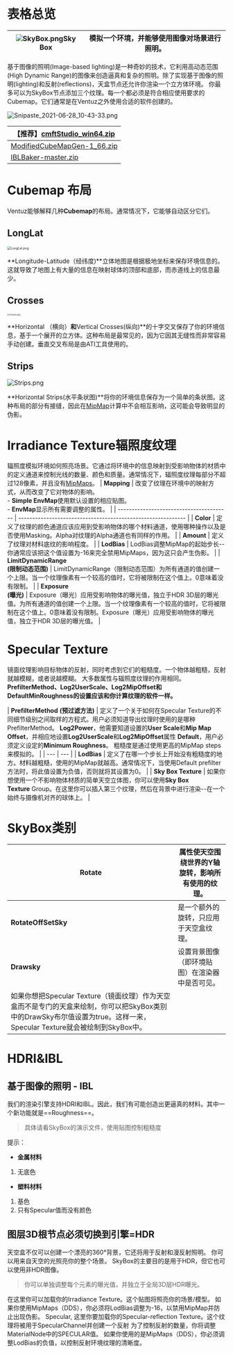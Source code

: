 # 表格总览
| ![SkyBox.png](https://cdn.nlark.com/yuque/0/2021/png/12794363/1624843844768-f6a0b7c7-0439-4975-889f-2f285f2f5c73.png)Sky Box | 模拟一个环境，并能够使用图像对场景进行照明。 |
| --- | --- |

基于图像的照明(Image-based lighting)是一种奇妙的技术，它利用高动态范围(High Dynamic Range)的图像来创造逼真和复杂的照明。除了实现基于图像的照明(lighting)和反射(reflections)，天盒节点还允许你渲染一个立方体环境。
你最多可以为SkyBox节点添加三个纹理。每一个都必须是符合相应使用要求的Cubemap。它们通常是在Ventuz之外使用合适的软件创建的。

![Snipaste_2021-06-28_10-43-33.png](https://cdn.nlark.com/yuque/0/2021/png/12794363/1624848237541-bc95ca99-261c-4349-9d5d-ebcd77e95ff1.png)

| 【推荐】[cmftStudio_win64.zip](https://www.yuque.com/attachments/yuque/0/2021/zip/12794363/1624847748111-6e3d1f33-e96c-4eb0-a4f8-a019e2d02b0e.zip?_lake_card=%7B%22uid%22%3A%221624847740420-0%22%2C%22src%22%3A%22https%3A%2F%2Fwww.yuque.com%2Fattachments%2Fyuque%2F0%2F2021%2Fzip%2F12794363%2F1624847748111-6e3d1f33-e96c-4eb0-a4f8-a019e2d02b0e.zip%22%2C%22name%22%3A%22cmftStudio_win64.zip%22%2C%22size%22%3A5229031%2C%22type%22%3A%22application%2Fx-zip-compressed%22%2C%22ext%22%3A%22zip%22%2C%22progress%22%3A%7B%22percent%22%3A99%7D%2C%22status%22%3A%22done%22%2C%22percent%22%3A0%2C%22id%22%3A%227RmuY%22%2C%22card%22%3A%22file%22%7D) |
| ------------------------------------------------------------ |
| [ModifiedCubeMapGen-1_66.zip](https://www.yuque.com/attachments/yuque/0/2021/zip/12794363/1624844939172-a6817170-1117-42cc-8858-bc267d72695e.zip?_lake_card=%7B%22uid%22%3A%221624844934271-0%22%2C%22src%22%3A%22https%3A%2F%2Fwww.yuque.com%2Fattachments%2Fyuque%2F0%2F2021%2Fzip%2F12794363%2F1624844939172-a6817170-1117-42cc-8858-bc267d72695e.zip%22%2C%22name%22%3A%22ModifiedCubeMapGen-1_66.zip%22%2C%22size%22%3A266321%2C%22type%22%3A%22application%2Fx-zip-compressed%22%2C%22ext%22%3A%22zip%22%2C%22progress%22%3A%7B%22percent%22%3A99%7D%2C%22status%22%3A%22done%22%2C%22percent%22%3A0%2C%22id%22%3A%224yQH9%22%2C%22card%22%3A%22file%22%7D) |
| [IBLBaker-master.zip](https://www.yuque.com/attachments/yuque/0/2021/zip/12794363/1624848442756-a55b498e-6793-4e92-8c66-e1792f3c7bbb.zip?_lake_card=%7B%22uid%22%3A%221624848288849-0%22%2C%22src%22%3A%22https%3A%2F%2Fwww.yuque.com%2Fattachments%2Fyuque%2F0%2F2021%2Fzip%2F12794363%2F1624848442756-a55b498e-6793-4e92-8c66-e1792f3c7bbb.zip%22%2C%22name%22%3A%22IBLBaker-master.zip%22%2C%22size%22%3A245133263%2C%22type%22%3A%22application%2Fx-zip-compressed%22%2C%22ext%22%3A%22zip%22%2C%22progress%22%3A%7B%22percent%22%3A99%7D%2C%22status%22%3A%22done%22%2C%22percent%22%3A0%2C%22id%22%3A%22eGgIJ%22%2C%22card%22%3A%22file%22%7D) |

# Cubemap 布局
Ventuz能够解释几种**Cubemap**的布局。通常情况下，它能够自动区分它们。
## LongLat
<img src="https://cdn.nlark.com/yuque/0/2021/png/12794363/1624844340788-50dac84f-b6ef-40e4-bce4-691c523708e1.png" alt="LongLat.png" style="zoom:50%;" />

**Longitude-Latitude（经纬度)**立体地图是根据极地坐标来保存环境信息的。这就导致了地图上有大量的信息在映射球体的顶部和底部，而赤道线上的信息最少。
## Crosses
<img src="https://cdn.nlark.com/yuque/0/2021/png/12794363/1624844391095-b9342599-eed8-4721-9559-00aa8ee377d6.png" alt="Crosses.png" style="zoom:30%;" />

**Horizontal （横向）**和**Vertical Crosses(纵向)**的十字交叉保存了你的环境信息，基于一个展开的立方体。这种布局是最常见的，因为它因其无缝性而非常容易手动创建。垂直交叉布局是由ATI工具使用的。
## Strips
![Strips.png](https://cdn.nlark.com/yuque/0/2021/png/12794363/1624847686120-8e9ad0ba-0382-4953-8e6f-fdb2e46e3139.png)

**Horizontal Strips(水平条状图)**将你的环境信息保存为一个简单的条状图。这种布局的部分有接缝，因此在[MipMap](https://my.oschina.net/sweetdark/blog/177812)计算中不会相互影响，这可能会导致明显的伪影。

# Irradiance Texture辐照度纹理
辐照度模拟环境如何照亮场景。它通过将环境中的信息映射到受影响物体的材质中的定义通道来控制光线的数量、颜色和质量。通常情况下，辐照度纹理每部分不超过128像素，并且没有[MipMaps](https://my.oschina.net/sweetdark/blog/177812)。
| **Mapping**                              | 改变了纹理在环境中的映射方式，从而改变了它对物体的影响。<br/>- **Simple EnvMap**使用默认设置的相应贴图。<br/>- **EnvMap**显示所有需要调整的属性。 |
| ---------------------------------------- | ------------------------------------------------------------ |
| **Color**                                | 定义了纹理的颜色通道应该应用到受影响物体的哪个材料通道，使用哪种操作以及是否使用Masking。Alpha对纹理的Alpha通道也有同样的作用。 |
| **Amount**                               | 定义了纹理对材料底纹的影响程度。                             |
| **LodBias**                              | LodBias调整MipMap的起始步长--你通常应该把这个值设置为-16来完全禁用MipMaps，因为这只会产生伪影。 |
| **LimitDynamicRange<br/>(限制动态范围)** | LimitDynamicRange（限制动态范围）为所有通道的值创建一个上限。当一个纹理像素有一个较高的值时，它将被限制在这个值上。0意味着没有限制。 |
| **Exposure<br/>  (曝光)**                | Exposure（曝光）应用受影响物体的曝光值，独立于HDR 3D层的曝光值。为所有通道的值创建一个上限。当一个纹理像素有一个较高的值时，它将被限制在这个值上。0意味着没有限制。Exposure（曝光）应用受影响物体的曝光值，独立于HDR 3D层的曝光值。 |

# Specular Texture
镜面纹理影响目标物体的反射，同时考虑到它们的粗糙度。一个物体越粗糙，反射就越模糊，或者说越模糊。
大多数属性与辐照度纹理的作用相同。**PrefilterMethod、Log2UserScale、Log2MipOffset和DefaultMinRoughness的设置应该和你计算纹理的软件一样。**

| **PrefilterMethod**
**(预过滤方法)** | 定义了一个关于如何在Specular Texture的不同细节级别之间取样的方程式。用户必须知道导出纹理时使用的是哪种PrefilterMethod。
**Log2Power**，他需要知道设置的**User Scale**和**Mip Map Offset**，并相应地设置**Log2UserScale**和**Log2MipOffset**属性
**Default**，用户必须定义设定的**Minimum Roughness**。
粗糙度是通过使用更高的MipMap steps来模拟的。 |
| --- | --- |
| **LodBias** | 定义了在哪一个步长上开始没有粗糙度的地方。材料越粗糙，使用的MipMap就越高。通常情况下，当使用Default prefilter方法时，将此值设置为负值，否则就将其设置为0。 |
| **Sky Box Texture** | 如果你想使用一个不影响物体材质的简单天空立体图，你可以使用**Sky Box Texture** Group。在这里你可以插入第三个纹理，然后在背景中进行渲染--在一个始终与摄像机对齐的球体上。 |

# SkyBox类别
| **Rotate** | 属性使天空围绕世界的Y轴旋转，影响所有使用的纹理。 |
| --- | --- |
| **RotateOffSetSky** | 是一个额外的旋转，只应用于天空盒纹理。 |
| **Drawsky** | 设置背景图像（即环境贴图）在渲染器中是否可见。
如果你想把Specular Texture（镜面纹理）作为天空盒而不是专门的天盒来绘制，你可以把SkyBox类别中的DrawSky布尔值设置为true。这样一来，Specular Texture就会被绘制到SkyBox中。 |

# HDRI&IBL
## 基于图像的照明 - IBL
我们的渲染引擎支持HDRI和IBL。因此，我们有可能创造出更逼真的材料。其中一个新功能就是==Roughness==。

> 具体请看SkyBox的演示文件，使用贴图控制粗糙度

提示：

- **金属材料**
1. 无底色

- **塑料材料**
1. 基色
1. 只有Specular值而没有颜色
## 图层3D根节点必须切换到引擎=HDR 
天空盒不仅可以创建一个漂亮的360°背景，它还将用于反射和漫反射照明。
你可以用来自天空的光照亮你的整个场景。
SkyBox的主要目的是用于HDR，但它也可以使用非HDR图像。

> 你可以单独调整每个元素的曝光值，并独立于全局3D层HDR曝光。

在这里你可以加载你的Irradiance Texture。这个贴图将照亮你的场景/模型。
如果你使用MipMaps（DDS），你必须将LodBias调整为-16，以禁用MipMap并防止出现伪影。
Specular, 这里你要加载你的Specular-reflection Texture。这个纹理将被用于SpecularChannel并创建一个反射
为了控制反射的数量，你将调整MaterialNode中的SPECULAR值。
如果你使用的是MipMaps（DDS），你必须调整LodBias的负值，以控制反射环境纹理的清晰度。